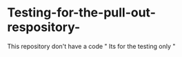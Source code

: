 # Testing-for-the-pull-out-respository-
This repository don't have a code " Its for the testing only "
